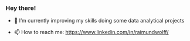 ### Hey there!

- 🌱 I’m currently improving my skills doing some data analytical projects

- 📫 How to reach me: https://www.linkedin.com/in/raimundwolff/
<!--
**RayTheAnalyst/RayTheAnalyst** is a ✨ _special_ ✨ repository because its `README.md` (this file) appears on your GitHub profile.

Here are some ideas to get you started:

- 🔭 I’m currently working on ...
- 🌱 I’m currently learning ...
- 👯 I’m looking to collaborate on ...
- 🤔 I’m looking for help with ...
- 💬 Ask me about ...
- 📫 How to reach me: ...
- 😄 Pronouns: ...
- ⚡ Fun fact: ...
-->
